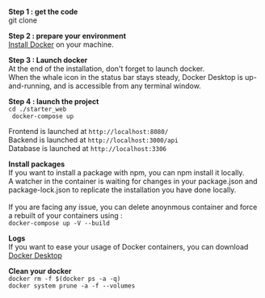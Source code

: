 **Step 1 : get the code** <br/>
git clone  

**Step 2 : prepare your environment** <br/>
[Install Docker](https://docs.docker.com/get-docker/) on your machine.

**Step 3 : Launch docker** <br/>
At the end of the installation, don't forget to launch docker.<br/>
When the whale icon in the status bar stays steady, Docker Desktop is up-and-running, and is accessible from any terminal window.

**Step 4 : launch the project** <br/>
``` cd ./starter_web ``` <br/>
``` docker-compose up```

Frontend is launched at ``` http://localhost:8080/ ``` <br/>
Backend is launched at ``` http://localhost:3000/api ``` <br/>
Database is launched at ```http://localhost:3306```

**Install packages** <br/>
If you want to install a package with npm, you can npm install it locally. <br>
A watcher in the container is waiting for changes in your package.json and package-lock.json to replicate the installation you have done locally. <br/>
<br/>
If you are facing any issue, you can delete anoynmous container and force a rebuilt of your containers using : <br/>
`docker-compose up -V --build`

**Logs** <br/>
If you want to ease your usage of Docker containers, you can download [Docker Desktop](https://www.docker.com/products/docker-desktop ) <br/>

**Clean your docker** <br/>
``` docker rm -f $(docker ps -a -q) ``` <br/>
``` docker system prune -a -f --volumes ```